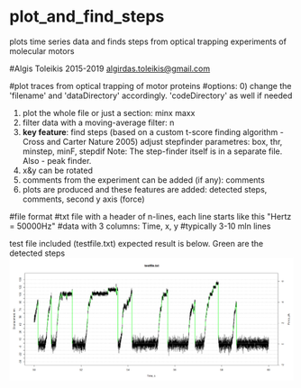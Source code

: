 # plot_and_find_steps

 plots time series data and finds steps from optical trapping experiments of molecular motors

#Algis Toleikis 2015-2019 algirdas.toleikis@gmail.com

#plot traces from optical trapping of motor proteins
#options: 
0) change the 'filename' and 'dataDirectory' accordingly. 'codeDirectory' as well if needed
1) plot the whole file or just a section: minx maxx
2) filter data with a moving-average filter: n
3) **key feature**: find steps (based on a custom t-score finding algorithm - Cross and Carter Nature 2005)
adjust stepfinder parametres: box, thr, minstep, minF, stepdif
Note: The step-finder itself is in a separate file. Also - peak finder. 
4) x&y can be rotated
5) comments from the experiment can be added (if any): comments
6) plots are produced and these features are added: detected steps, comments, second y axis (force)

#file format
#txt file with a header of n-lines, each line starts like this "Hertz =  50000Hz"
#data with 3 columns: Time, x, y
#typically 3-10 mln lines


test file included (testfile.txt)
expected result is below. Green are the detected steps
![Image description](https://github.com/algyz200/plot_and_find_steps/blob/master/testfile_result.png)
